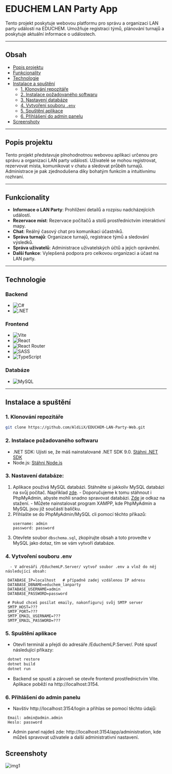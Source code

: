 # EDUCHEM LAN Party App

Tento projekt poskytuje webovou platformu pro správu a organizaci LAN party událostí na EDUCHEM. Umožňuje registraci týmů, plánování turnajů a poskytuje aktuální informace o událostech.

---

## Obsah

- [Popis projektu](#popis-projektu)
- [Funkcionality](#funkcionality)
- [Technologie](#technologie)
- [Instalace a spuštění](#instalace-a-spuštění)
    - [1. Klonování repozitáře](#1-klonování-repozitáře)
    - [2. Instalace požadovaného softwaru](#2-instalace-požadovaného-softwaru)
    - [3. Nastavení databáze](#3-nastavení-databáze)
    - [4. Vytvoření souboru `.env`](#4-vytvoření-souboru-env)
    - [5. Spuštění aplikace](#5-spuštění-aplikace)
    - [6. Přihlášení do admin panelu](#6-přihlášení-do-admin-panelu)
- [Screenshoty](#screenshoty)
---

## Popis projektu

Tento projekt představuje plnohodnotnou webovou aplikaci určenou pro správu a organizaci LAN party událostí. Uživatelé se mohou registrovat, rezervovat místa, komunikovat v chatu a sledovat průběh turnajů. Administrace je pak zjednodušena díky bohatým funkcím a intuitivnímu rozhraní.

---

## Funkcionality

- **Informace o LAN Party**: Prohlížení detailů a rozpisu nadcházejících událostí.
- **Rezervace míst**: Rezervace počítačů a stolů prostřednictvím interaktivní mapy.
- **Chat**: Reálný časový chat pro komunikaci účastníků.
- **Správa turnajů**: Organizace turnajů, registrace týmů a sledování výsledků.
- **Správa uživatelů**: Administrace uživatelských účtů a jejich oprávnění.
- **Další funkce**: Vylepšená podpora pro celkovou organizaci a účast na LAN party.

---

## Technologie

### Backend

- ![C#](https://img.shields.io/badge/c%23-%23239120.svg?style=for-the-badge&logo=csharp&logoColor=white)
- ![.NET](https://img.shields.io/badge/.NET-5C2D91?style=for-the-badge&logo=.net&logoColor=white)

### Frontend

- ![Vite](https://img.shields.io/badge/vite-%23646CFF.svg?style=for-the-badge&logo=vite&logoColor=white)
- ![React](https://img.shields.io/badge/react-%2320232a.svg?style=for-the-badge&logo=react&logoColor=%2361DAFB)
- ![React Router](https://img.shields.io/badge/React_Router-CA4245?style=for-the-badge&logo=react-router&logoColor=white)
- ![SASS](https://img.shields.io/badge/SASS-hotpink.svg?style=for-the-badge&logo=SASS&logoColor=white)
- ![TypeScript](https://img.shields.io/badge/typescript-%23007ACC.svg?style=for-the-badge&logo=typescript&logoColor=white)

### Databáze

- ![MySQL](https://img.shields.io/badge/mysql-4479A1.svg?style=for-the-badge&logo=mysql&logoColor=white)

---

## Instalace a spuštění

### 1. Klonování repozitáře

```bash
git clone https://github.com/AldiiX/EDUCHEM-LAN-Party-Web.git
```

### 2. Instalace požadovaného softwaru
   - .NET SDK: Ujisti se, že máš nainstalované .NET SDK 9.0. [Stáhni .NET SDK](https://dotnet.microsoft.com/download) 
   - Node.js: [Stáhni Node.js](https://nodejs.org/)

### 3. Nastavení databáze:
1. Aplikace používá MySQL databázi. Stáhněte si jakkoliv MySQL databázi na svůj počítač. Například [zde](https://dev.mysql.com/downloads/installer/).
        - Doporučujeme k tomu stáhnout i PhpMyAdmin, abyste mohli snadno spravovat databázi. [Zde](https://www.phpmyadmin.net/downloads/) je odkaz na stažení.
        - Můžete nainstalovat program XAMPP, kde PhpMyAdmin a MySQL jsou již součástí balíčku.
2. Přihlašte se do PhpMyAdmin/MySQL cli pomocí těchto příkazů:
   ```
   username: admin
   password: password
   ```
3. Otevřete soubor `dbschema.sql`, zkopírujte obsah a toto provedte v MySQL jako dotaz, tím se vám vytvoří databáze.
### 4. Vytvoření souboru .env
      - V adresáři /EduchemLP.Server/ vytvoř soubor .env a vlož do něj následující obsah:
   ```dotenv
    DATABASE_IP=localhost   # případně zadej vzdálenou IP adresu
    DATABASE_DBNAME=educhem_lanparty
    DATABASE_USERNAME=admin
    DATABASE_PASSWORD=password
    
    # Pokud chceš posílat emaily, nakonfiguruj svůj SMTP server
    SMTP_HOST=???
    SMTP_PORT=???
    SMTP_EMAIL_USERNAME=???
    SMTP_EMAIL_PASSWORD=???
 ```
### 5. Spuštění aplikace
   - Otevři terminál a přejdi do adresáře /EduchemLP.Server/. Poté spusť následující příkazy:
   ```bash
    dotnet restore
    dotnet build
    dotnet run
```
   - Backend se spustí a zároveň se otevře frontend prostřednictvím Vite. Aplikace poběží na http://localhost:3154.
### 6. Přihlášení do admin panelu
   - Navštiv http://localhost:3154/login a přihlas se pomocí těchto údajů:
   ```
    Email: admin@admin.admin
    Heslo: password
```
   - Admin panel najdeš zde: http://localhost:3154/app/administration, kde můžeš spravovat uživatele a další administrativní nastavení.


## Screenshoty
![img1](https://stanislavskudrna.cz/images/websites/educhemlp/1.png)